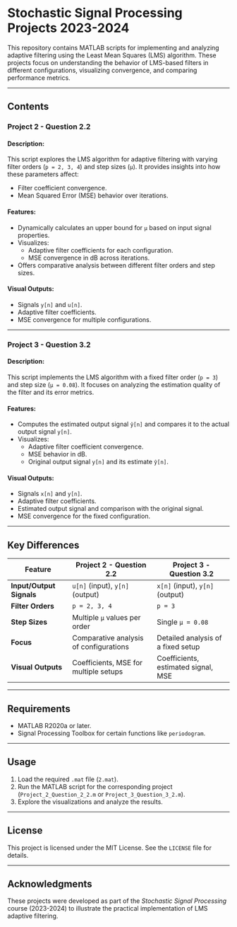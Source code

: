 # Stochastic Signal Processing Projects 2023-2024

This repository contains MATLAB scripts for implementing and analyzing adaptive filtering using the Least Mean Squares (LMS) algorithm. These projects focus on understanding the behavior of LMS-based filters in different configurations, visualizing convergence, and comparing performance metrics.

---

## **Contents**
### **Project 2 - Question 2.2**
#### Description:
This script explores the LMS algorithm for adaptive filtering with varying filter orders (`p = 2, 3, 4`) and step sizes (`μ`). It provides insights into how these parameters affect:
- Filter coefficient convergence.
- Mean Squared Error (MSE) behavior over iterations.

#### Features:
- Dynamically calculates an upper bound for `μ` based on input signal properties.
- Visualizes:
  - Adaptive filter coefficients for each configuration.
  - MSE convergence in dB across iterations.
- Offers comparative analysis between different filter orders and step sizes.

#### Visual Outputs:
- Signals `y[n]` and `u[n]`.
- Adaptive filter coefficients.
- MSE convergence for multiple configurations.

---

### **Project 3 - Question 3.2**
#### Description:
This script implements the LMS algorithm with a fixed filter order (`p = 3`) and step size (`μ = 0.08`). It focuses on analyzing the estimation quality of the filter and its error metrics.

#### Features:
- Computes the estimated output signal `ŷ[n]` and compares it to the actual output signal `y[n]`.
- Visualizes:
  - Adaptive filter coefficient convergence.
  - MSE behavior in dB.
  - Original output signal `y[n]` and its estimate `ŷ[n]`.

#### Visual Outputs:
- Signals `x[n]` and `y[n]`.
- Adaptive filter coefficients.
- Estimated output signal and comparison with the original signal.
- MSE convergence for the fixed configuration.

---

## **Key Differences**
| Feature                         | Project 2 - Question 2.2               | Project 3 - Question 3.2          |
|---------------------------------|---------------------------------------|-----------------------------------|
| **Input/Output Signals**        | `u[n]` (input), `y[n]` (output)       | `x[n]` (input), `y[n]` (output)  |
| **Filter Orders**               | `p = 2, 3, 4`                        | `p = 3`                          |
| **Step Sizes**                  | Multiple `μ` values per order         | Single `μ = 0.08`                |
| **Focus**                       | Comparative analysis of configurations| Detailed analysis of a fixed setup |
| **Visual Outputs**              | Coefficients, MSE for multiple setups | Coefficients, estimated signal, MSE |

---

## Requirements  
- MATLAB R2020a or later.  
- Signal Processing Toolbox for certain functions like `periodogram`.  

---

## **Usage**
1. Load the required `.mat` file (`2.mat`).
2. Run the MATLAB script for the corresponding project (`Project_2_Question_2_2.m` or `Project_3_Question_3_2.m`).
3. Explore the visualizations and analyze the results.

---

## License  
This project is licensed under the MIT License. See the `LICENSE` file for details.  

---

## **Acknowledgments**
These projects were developed as part of the *Stochastic Signal Processing* course (2023-2024) to illustrate the practical implementation of LMS adaptive filtering.
